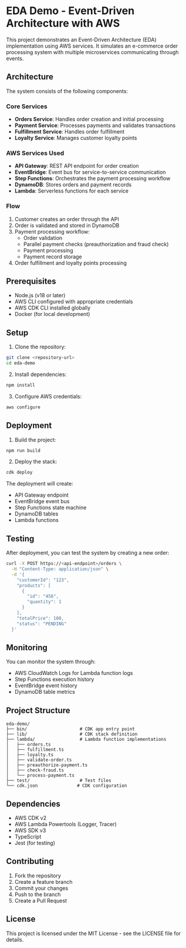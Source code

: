 # EDA Demo - Event-Driven Architecture with AWS

This project demonstrates an Event-Driven Architecture (EDA) implementation using AWS services. It simulates an e-commerce order processing system with multiple microservices communicating through events.

## Architecture

The system consists of the following components:

### Core Services
- **Orders Service**: Handles order creation and initial processing
- **Payment Service**: Processes payments and validates transactions
- **Fulfillment Service**: Handles order fulfillment
- **Loyalty Service**: Manages customer loyalty points

### AWS Services Used
- **API Gateway**: REST API endpoint for order creation
- **EventBridge**: Event bus for service-to-service communication
- **Step Functions**: Orchestrates the payment processing workflow
- **DynamoDB**: Stores orders and payment records
- **Lambda**: Serverless functions for each service

### Flow
1. Customer creates an order through the API
2. Order is validated and stored in DynamoDB
3. Payment processing workflow:
   - Order validation
   - Parallel payment checks (preauthorization and fraud check)
   - Payment processing
   - Payment record storage
4. Order fulfillment and loyalty points processing

## Prerequisites

- Node.js (v18 or later)
- AWS CLI configured with appropriate credentials
- AWS CDK CLI installed globally
- Docker (for local development)

## Setup

1. Clone the repository:
```bash
git clone <repository-url>
cd eda-demo
```

2. Install dependencies:
```bash
npm install
```

3. Configure AWS credentials:
```bash
aws configure
```

## Deployment

1. Build the project:
```bash
npm run build
```

2. Deploy the stack:
```bash
cdk deploy
```

The deployment will create:
- API Gateway endpoint
- EventBridge event bus
- Step Functions state machine
- DynamoDB tables
- Lambda functions

## Testing

After deployment, you can test the system by creating a new order:

```bash
curl -X POST https://<api-endpoint>/orders \
  -H "Content-Type: application/json" \
  -d '{
    "customerId": "123",
    "products": [
      {
        "id": "456",
        "quantity": 1
      }
    ],
    "totalPrice": 100,
    "status": "PENDING"
  }'
```

## Monitoring

You can monitor the system through:
- AWS CloudWatch Logs for Lambda function logs
- Step Functions execution history
- EventBridge event history
- DynamoDB table metrics

## Project Structure

```
eda-demo/
├── bin/                    # CDK app entry point
├── lib/                    # CDK stack definition
├── lambda/                 # Lambda function implementations
│   ├── orders.ts
│   ├── fulfillment.ts
│   ├── loyalty.ts
│   ├── validate-order.ts
│   ├── preauthorize-payment.ts
│   ├── check-fraud.ts
│   └── process-payment.ts
├── test/                   # Test files
└── cdk.json               # CDK configuration
```

## Dependencies

- AWS CDK v2
- AWS Lambda Powertools (Logger, Tracer)
- AWS SDK v3
- TypeScript
- Jest (for testing)

## Contributing

1. Fork the repository
2. Create a feature branch
3. Commit your changes
4. Push to the branch
5. Create a Pull Request

## License

This project is licensed under the MIT License - see the LICENSE file for details.
